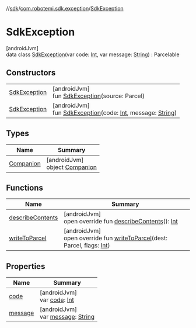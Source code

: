 //[sdk](../../../index.md)/[com.robotemi.sdk.exception](../index.md)/[SdkException](index.md)

# SdkException

[androidJvm]\
data class [SdkException](index.md)(var code: [Int](https://kotlinlang.org/api/latest/jvm/stdlib/kotlin/-int/index.html), var message: [String](https://kotlinlang.org/api/latest/jvm/stdlib/kotlin/-string/index.html)) : Parcelable

## Constructors

| | |
|---|---|
| [SdkException](-sdk-exception.md) | [androidJvm]<br>fun [SdkException](-sdk-exception.md)(source: Parcel) |
| [SdkException](-sdk-exception.md) | [androidJvm]<br>fun [SdkException](-sdk-exception.md)(code: [Int](https://kotlinlang.org/api/latest/jvm/stdlib/kotlin/-int/index.html), message: [String](https://kotlinlang.org/api/latest/jvm/stdlib/kotlin/-string/index.html)) |

## Types

| Name | Summary |
|---|---|
| [Companion](-companion/index.md) | [androidJvm]<br>object [Companion](-companion/index.md) |

## Functions

| Name | Summary |
|---|---|
| [describeContents](describe-contents.md) | [androidJvm]<br>open override fun [describeContents](describe-contents.md)(): [Int](https://kotlinlang.org/api/latest/jvm/stdlib/kotlin/-int/index.html) |
| [writeToParcel](write-to-parcel.md) | [androidJvm]<br>open override fun [writeToParcel](write-to-parcel.md)(dest: Parcel, flags: [Int](https://kotlinlang.org/api/latest/jvm/stdlib/kotlin/-int/index.html)) |

## Properties

| Name | Summary |
|---|---|
| [code](code.md) | [androidJvm]<br>var [code](code.md): [Int](https://kotlinlang.org/api/latest/jvm/stdlib/kotlin/-int/index.html) |
| [message](message.md) | [androidJvm]<br>var [message](message.md): [String](https://kotlinlang.org/api/latest/jvm/stdlib/kotlin/-string/index.html) |
